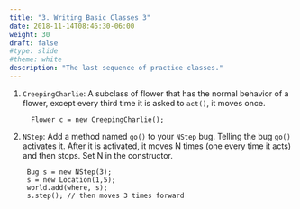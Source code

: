 ```yaml
---
title: "3. Writing Basic Classes 3"
date: 2018-11-14T08:46:30-06:00
weight: 30
draft: false
#type: slide
#theme: white
description: "The last sequence of practice classes."
---
```


1. `CreepingCharlie`: A subclass of flower that has the normal
   behavior of a flower, except every third time it is asked to
   `act()`, it moves once.
   
         Flower c = new CreepingCharlie();
         
2. `NStep`: Add a method named `go()` to your `NStep` bug.
   Telling the bug `go()` activates it. After it is
   activated, it moves N times (one every time it acts) and then stops. 
   Set N in the constructor.
   
        Bug s = new NStep(3);
        s = new Location(1,5);
        world.add(where, s); 
        s.step(); // then moves 3 times forward
